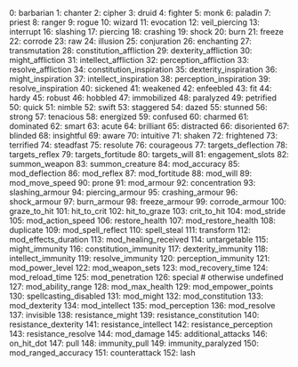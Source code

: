 0: barbarian
1: chanter
2: cipher
3: druid
4: fighter
5: monk
6: paladin
7: priest
8: ranger
9: rogue
10: wizard
11: evocation
12: veil_piercing
13: interrupt
16: slashing
17: piercing
18: crashing
19: shock
20: burn
21: freeze
22: corrode
23: raw
24: illusion
25: conjuration
26: enchanting
27: transmutation
28: constitution_affliction
29: dexterity_affliction
30: might_affliction
31: intellect_affliction
32: perception_affliction
33: resolve_affliction
34: constitution_inspiration
35: dexterity_inspiration
36: might_inspiration
37: intellect_inspiration
38: perception_inspiration
39: resolve_inspiration
40: sickened
41: weakened
42: enfeebled
43: fit
44: hardy
45: robust
46: hobbled
47: immobilized
48: paralyzed
49: petrified
50: quick
51: nimble
52: swift
53: staggered
54: dazed
55: stunned
56: strong
57: tenacious
58: energized
59: confused
60: charmed
61: dominated
62: smart
63: acute
64: brilliant
65: distracted
66: disoriented
67: blinded
68: insightful
69: aware
70: intuitive
71: shaken
72: frightened
73: terrified
74: steadfast
75: resolute
76: courageous
77: targets_deflection
78: targets_reflex
79: targets_fortitude
80: targets_will
81: engagement_slots
82: summon_weapon
83: summon_creature
84: mod_accuracy
85: mod_deflection
86: mod_reflex
87: mod_fortitude
88: mod_will
89: mod_move_speed
90: prone
91: mod_armour
92: concentration
93: slashing_armour
94: piercing_armour
95: crashing_armour
96: shock_armour
97: burn_armour
98: freeze_armour
99: corrode_armour
100: graze_to_hit
101: hit_to_crit
102: hit_to_graze
103: crit_to_hit
104: mod_stride
105: mod_action_speed
106: restore_health
107: mod_restore_health
108: duplicate
109: mod_spell_reflect
110: spell_steal
111: transform
112: mod_effects_duration
113: mod_healing_received
114: untargetable
115: might_immunity
116: constitution_immunity
117: dexterity_immunity
118: intellect_immunity
119: resolve_immunity
120: perception_immunity
121: mod_power_level
122: mod_weapon_sets
123: mod_recovery_time
124: mod_reload_time
125: mod_penetration
126: special # otherwise undefined
127: mod_ability_range
128: mod_max_health
129: mod_empower_points
130: spellcasting_disabled
131: mod_might
132: mod_constitution
133: mod_dexterity
134: mod_intellect
135: mod_perception
136: mod_resolve
137: invisible
138: resistance_might
139: resistance_constitution
140: resistance_dexterity
141: resistance_intellect
142: resistance_perception
143: resistance_resolve
144: mod_damage
145: additional_attacks
146: on_hit_dot
147: pull
148: immunity_pull
149: immunity_paralyzed
150: mod_ranged_accuracy
151: counterattack
152: lash
